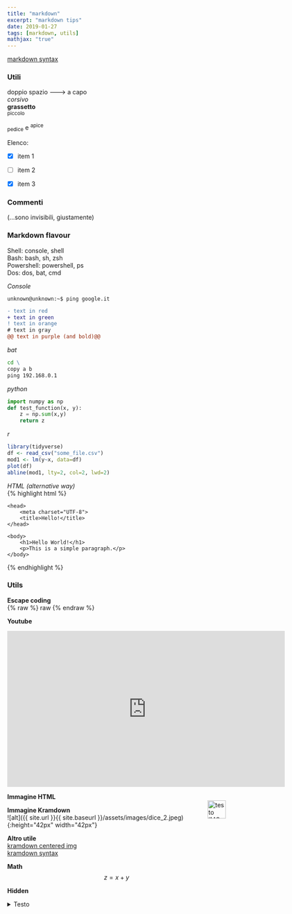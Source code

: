 ```yaml
---
title: "markdown"
excerpt: "markdown tips"
date: 2019-01-27
tags: [markdown, utils]
mathjax: "true"
---
```



[markdown syntax](https://daringfireball.net/projects/markdown/syntax/)  

### Utili
doppio spazio ---> a capo  
*corsivo*  
**grassetto**  
<small>piccolo</small>  

<sub>pedice</sub> e <sup>apice</sup>  

Elenco:  
- [x] item 1
- [ ] item 2
- [x] item 3



### Commenti

[comment]: # (This is a comment, it will not be included. It needs an empty line before the comment)

[comment]: <> (This is a comment, it will not be included. It needs an empty line before the comment. GitHub rejects <>)

[//]: # (This syntax works like a comment, and won't appear in any output.)

<!--- 
This is a comment, it will not be included 
--->

(...sono invisibili, giustamente)


### Markdown flavour
Shell:      console, shell  
Bash:       bash, sh, zsh  
Powershell: powershell, ps  
Dos:        dos, bat, cmd  

*Console*  
```console
unknown@unknown:~$ ping google.it
```

```diff
- text in red
+ text in green
! text in orange
# text in gray
@@ text in purple (and bold)@@
```


*bat*  
```bat
cd \
copy a b
ping 192.168.0.1
```

*python*  
```python
import numpy as np
def test_function(x, y):
    z = np.sum(x,y)
    return z
```

*r*  
```r
library(tidyverse)
df <- read_csv("some_file.csv")
mod1 <- lm(y~x, data=df)
plot(df)
abline(mod1, lty=2, col=2, lwd=2)
```

*HTML (alternative way)*  
{% highlight html %}
<!DOCTYPE html>
<html lang="en">

    <head>
        <meta charset="UTF-8">
        <title>Hello!</title>
    </head>

    <body>
        <h1>Hello World!</h1>
        <p>This is a simple paragraph.</p>
    </body>

</html>
{% endhighlight %}



### Utils

**Escape coding**  
{% raw %} raw {% endraw %}


**Youtube**  
<iframe width="640" height="360" 
src="https://www.youtube-nocookie.com/embed/uVv7c8qOTa0?controls=0&amp;showinfo=0" 
frameborder="0" allowfullscreen></iframe>
<br/>


**Immagine HTML**  
<img src="{{ site.url }}{{ site.baseurl }}/assets/images/dice_2.jpeg" 
alt="testo IMG"
align="right"
height="42"
width="42">


**Immagine Kramdown**  
![alt]({{ site.url }}{{ site.baseurl }}/assets/images/dice_2.jpeg){:height="42px" width="42px"}

**Altro utile**  
[kramdown centered img](https://stackoverflow.com/questions/39021630/kramdown-how-can-i-set-the-location-of-the-image)  
[kramdown syntax](https://kramdown.gettalong.org/quickref.html)

**Math**  
$$z=x+y$$

**Hidden**
<details>
<summary>
Testo
</summary>
<span style="color: #f2cf4a; font-family: Babas; font-size: 2em;">Hello</span>
</details>
